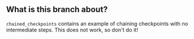 ## What is this branch about?

`chained_checkpoints` contains an example of chaining checkpoints with no intermediate steps. This does not work, so don't do it!

